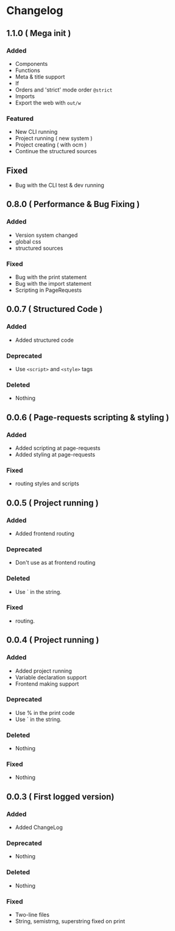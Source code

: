# Changelog

## 1.1.0 ( Mega init )

### Added

- Components
- Functions
- Meta & title support
- If
- Orders and 'strict' mode order `@strict`
- Imports
- Export the web with `out/w`

### Featured

- New CLI running
- Project running ( new system )
- Project creating ( with ocm )
- Continue the structured sources

## Fixed

- Bug with the CLI test & dev running

## 0.8.0 ( Performance & Bug Fixing )

### Added

- Version system changed
- global css
- structured sources

### Fixed

- Bug with the print statement
- Bug with the import statement
- Scripting in PageRequests

## 0.0.7 ( Structured Code )

### Added

- Added structured code

### Deprecated

- Use `<script>` and `<style>` tags

### Deleted

- Nothing

## 0.0.6 ( Page-requests scripting & styling )

### Added

- Added scripting at page-requests
- Added styling at page-requests

### Fixed

- routing styles and scripts

## 0.0.5 ( Project running )

### Added

- Added frontend routing

### Deprecated

- Don't use as at frontend routing

### Deleted

- Use ` in the string.

### Fixed

- routing.

## 0.0.4 ( Project running )

### Added

- Added project running
- Variable declaration support
- Frontend making support

### Deprecated

- Use % in the print code
- Use ` in the string.

### Deleted

- Nothing

### Fixed

- Nothing

## 0.0.3 ( First logged version)

### Added

- Added ChangeLog

### Deprecated

- Nothing

### Deleted

- Nothing

### Fixed

- Two-line files
- String, semistrng, superstring fixed on print
